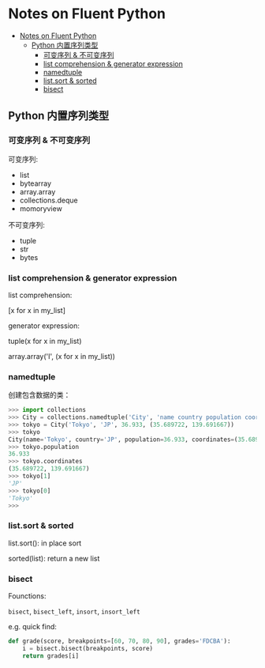 # Notes on Fluent Python

- [Notes on Fluent Python](#notes-on-fluent-python)
  - [Python 内置序列类型](#python-内置序列类型)
    - [可变序列 & 不可变序列](#可变序列--不可变序列)
    - [list comprehension & generator expression](#list-comprehension--generator-expression)
    - [namedtuple](#namedtuple)
    - [list.sort & sorted](#listsort--sorted)
    - [bisect](#bisect)

## Python 内置序列类型


### 可变序列 & 不可变序列

可变序列:

- list
- bytearray
- array.array
- collections.deque
- momoryview

不可变序列:

- tuple
- str
- bytes

### list comprehension & generator expression

list comprehension:

[x for x in my_list]

generator expression:

tuple(x for x in my_list)

array.array('I', (x for x in my_list))

### namedtuple

创建包含数据的类：

```python
>>> import collections
>>> City = collections.namedtuple('City', 'name country population coordinates')
>>> tokyo = City('Tokyo', 'JP', 36.933, (35.689722, 139.691667))
>>> tokyo
City(name='Tokyo', country='JP', population=36.933, coordinates=(35.689722, 139.691667))
>>> tokyo.population
36.933
>>> tokyo.coordinates
(35.689722, 139.691667)
>>> tokyo[1]
'JP'
>>> tokyo[0]
'Tokyo'
>>> 
```

### list.sort & sorted

list.sort(): in place sort

sorted(list): return a new list


### bisect 

Founctions:

`bisect`, `bisect_left`, `insort`, `insort_left`

e.g. quick find:

```python
def grade(score, breakpoints=[60, 70, 80, 90], grades='FDCBA'):
    i = bisect.bisect(breakpoints, score)
    return grades[i]
```

